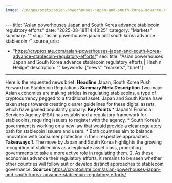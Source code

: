 ```yaml
---
image: /images/posts/asian-powerhouses-japan-and-south-korea-advance-stablecoin-r.jpg
---
```


﻿---
title: "Asian powerhouses Japan and South Korea advance stablecoin regulatory efforts"
date: "2025-08-18T14:43:25"
category: "Markets"
summary: ""
slug: "asian powerhouses japan and south korea advance stablecoin r"
source_urls:
  - "https://cryptoslate.com/asian-powerhouses-japan-and-south-korea-advance-stablecoin-regulatory-efforts/"
seo:
  title: "Asian powerhouses Japan and South Korea advance stablecoin regulatory efforts | Hash n Hedge"
  description: ""
  keywords: ["news", "markets", "brief"]
---
Here is the requested news brief:  **Headline** Japan, South Korea Push Forward on Stablecoin Regulations  **Summary Meta Description** Two major Asian economies are making strides in regulating stablecoins, a type of cryptocurrency pegged to a traditional asset. Japan and South Korea have taken steps towards creating clearer guidelines for these digital assets, which have gained popularity globally.  **Key Points**  * Japan's Financial Services Agency (FSA) has established a regulatory framework for stablecoins, requiring issuers to register with the agency. * South Korea's government is working on a new law that would provide a clear regulatory path for stablecoin issuers and users. * Both countries aim to balance innovation with consumer protection in their respective approaches.  **Takeaways**  1. The move by Japan and South Korea highlights the growing recognition of stablecoins as a legitimate asset class, prompting governments to take a more active role in regulating them. 2. As these economies advance their regulatory efforts, it remains to be seen whether other countries will follow suit or develop distinct approaches to stablecoin governance.  **Sources** https://cryptoslate.com/asian-powerhouses-japan-and-south-korea-advance-stablecoin-regulatory-efforts/